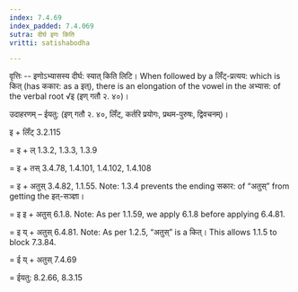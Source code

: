 ```yaml
---
index: 7.4.69
index_padded: 7.4.069
sutra: दीर्घ इणः किति
vritti: satishabodha

---
```

वृत्तिः -- इणोऽभ्यासस्य दीर्घ: स्यात् किति लिटि। When followed by a लिँट्-प्रत्यय: which is कित् (has ककार: as a इत्), there is an elongation of the vowel in the अभ्यास: of the verbal root √इ (इण् गतौ २. ४०)।
 


उदाहरणम् – ईयतु: (इण् गतौ २. ४०, लिँट्, कर्तरि प्रयोगः, प्रथम-पुरुषः, द्विवचनम्)।


इ + लिँट् 3.2.115


= इ + ल् 1.3.2, 1.3.3, 1.3.9


= इ + तस् 3.4.78, 1.4.101, 1.4.102, 1.4.108


= इ + अतुस् 3.4.82, 1.1.55. Note: 1.3.4 prevents the ending सकार: of “अतुस्” from getting the इत्-सञ्ज्ञा।


= इ इ + अतुस् 6.1.8. Note: As per 1.1.59, we apply 6.1.8 before applying 6.4.81.


= इ य् + अतुस् 6.4.81. Note: As per 1.2.5, “अतुस्” is a कित्।  This allows 1.1.5 to block 7.3.84.


= ई य् + अतुस् 7.4.69


= ईयतु: 8.2.66, 8.3.15